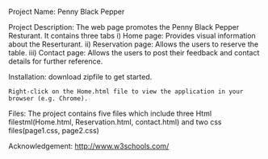 Project Name:
    Penny Black Pepper

Project Description:
    The web page promotes the Penny Black Pepper Resturant. It contains three tabs
    i)   Home page: Provides visual information about the Reserturant.
    ii)  Reservation page: Allows the users to reserve the table.
    iii) Contact page: Allows the users to post their feedback and contact details for further reference.

Installation:
    download zipfile to get started.

    Right-click on the Home.html file to view the application in your browser (e.g. Chrome).

Files:
    The project contains five files which include three Html filestml(Home.html, Reservation.html, contact.html) 
    and two css files(page1.css, page2.css)

Acknowledgement:
  http://www.w3schools.com/


